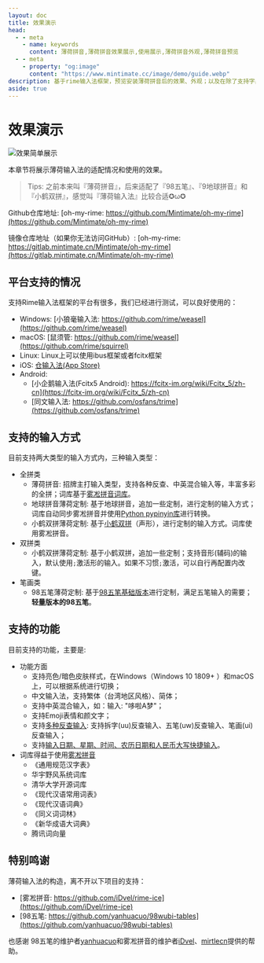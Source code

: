 ```yaml
---
layout: doc
title: 效果演示
head:
  - - meta
    - name: keywords
      content: 薄荷拼音,薄荷拼音效果展示,使用展示,薄荷拼音外观,薄荷拼音预览
  - - meta
    - property: "og:image"
      content: "https://www.mintimate.cc/image/demo/guide.webp"
description: 基于rime输入法框架，预览安装薄荷拼音后的效果、外观；以及在除了支持字典功能外，支持的特定功能和，如：Emoji、支持拆字反查输入、五笔反查输入、笔画反查输入等。
aside: true
---
```

# 效果演示
![效果简单展示](/image/demo/guide.webp)

本章节将展示薄荷输入法的适配情况和使用的效果。

> Tips: 之前本来叫『薄荷拼音』，后来适配了『98五笔』、『9地球拼音』和『小鹤双拼』，感觉叫『薄荷输入法』比较合适✪ω✪

Github仓库地址: [oh-my-rime: https://github.com/Mintimate/oh-my-rime](https://github.com/Mintimate/oh-my-rime)

镜像仓库地址（如果你无法访问GitHub）: [oh-my-rime: https://gitlab.mintimate.cn/Mintimate/oh-my-rime](https://gitlab.mintimate.cn/Mintimate/oh-my-rime)

## 平台支持的情况
支持Rime输入法框架的平台有很多，我们已经进行测试，可以良好使用的：
- Windows: [小狼毫输入法: https://github.com/rime/weasel](https://github.com/rime/weasel)
- macOS: [鼠须管: https://github.com/rime/weasel](https://github.com/rime/squirrel)
- Linux: Linux上可以使用ibus框架或者fcitx框架
- iOS: [仓输入法(App Store)](https://apps.apple.com/cn/app/%E4%BB%93%E8%BE%93%E5%85%A5%E6%B3%95/id6446617683)
- Android: 
  - [小企鹅输入法(Fcitx5 Android): https://fcitx-im.org/wiki/Fcitx_5/zh-cn](https://fcitx-im.org/wiki/Fcitx_5/zh-cn)
  - [同文输入法: https://github.com/osfans/trime](https://github.com/osfans/trime)

## 支持的输入方式
目前支持两大类型的输入方式内，三种输入类型：
- 全拼类
  - 薄荷拼音: 招牌主打输入类型，支持各种反查、中英混合输入等，丰富多彩的全拼；词库基于[雾凇拼音词库](https://github.com/iDvel/rime-ice)。
  - 地球拼音薄荷定制: 基于地球拼音，追加一些定制，进行定制的输入方式；词库自动同步雾凇拼音并使用[Python pypinyin库](https://pypinyin.readthedocs.io/)进行转换。
  - 小鹤双拼薄荷定制: 基于[小鹤双拼](https://flypy.com/)（声形），进行定制的输入方式。词库使用雾凇拼音。
- 双拼类
  - 小鹤双拼薄荷定制: 基于小鹤双拼，追加一些定制；支持音形(辅码)的输入，默认使用`;`激活形的输入。如果不习惯`;`激活，可以自行再配置内改键。
- 笔画类
  - 98五笔薄荷定制: 基于[98五笔基础版本](https://github.com/yanhuacuo/98wubi-tables)进行定制，满足五笔输入的需要；**轻量版本的98五笔**。

## 支持的功能
目前支持的功能，主要是:
- 功能方面
  - 支持亮色/暗色皮肤样式，在Windows（Windows 10 1809+ ）和macOS上，可以根据系统进行切换；
  - 中文输入法，支持繁体（台湾地区风格）、简体；
  - 支持中英混合输入，如：输入: "哆啦A梦"；
  - 支持Emoji表情和颜文字；
  - 支持[多种反查输入](reverseWords.html): 支持拆字(uu)反查输入、五笔(uw)反查输入、笔画(ui)反查输入；
  - 支持[输入日期、星期、时间、农历日期和人民币大写快捷输入](funcKeys.html)。
- 词库得益于使用[雾凇拼音](https://github.com/iDvel/rime-ice)
  - 《通用规范汉字表》
  - 华宇野风系统词库
  - 清华大学开源词库
  - 《现代汉语常用词表》
  - 《现代汉语词典》
  - 《同义词词林》
  - 《新华成语大词典》
  - 腾讯词向量

## 特别鸣谢
薄荷输入法的构造，离不开以下项目的支持：
- [雾凇拼音: https://github.com/iDvel/rime-ice](https://github.com/iDvel/rime-ice)
- [98五笔: https://github.com/yanhuacuo/98wubi-tables](https://github.com/yanhuacuo/98wubi-tables)

也感谢 98五笔的维护者[yanhuacuo](https://github.com/yanhuacuo)和雾凇拼音的维护者[iDvel](https://github.com/iDvel)、[mirtlecn](https://github.com/mirtlecn)提供的帮助。